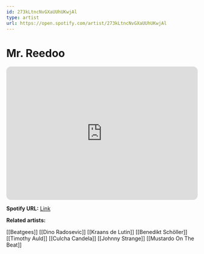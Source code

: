 ```yaml
---
id: 273kLtncNvGXaUUhUKwjAl
type: artist
url: https://open.spotify.com/artist/273kLtncNvGXaUUhUKwjAl
---
```

# Mr. Reedoo

<iframe style="border-radius:12px" src="https://open.spotify.com/embed/artist/273kLtncNvGXaUUhUKwjAl" width="100%" height="352" frameBorder="0" allowfullscreen="" allow="autoplay; clipboard-write; encrypted-media; fullscreen; picture-in-picture" loading="lazy"></iframe>

**Spotify URL:** [Link](https://open.spotify.com/artist/273kLtncNvGXaUUhUKwjAl)

**Related artists:**

[[Beatgees]]
[[Dino Radosevic]]
[[Kraans de Lutin]]
[[Benedikt Schöller]]
[[Timothy Auld]]
[[Culcha Candela]]
[[Johnny Strange]]
[[Mustardo On The Beat]]
